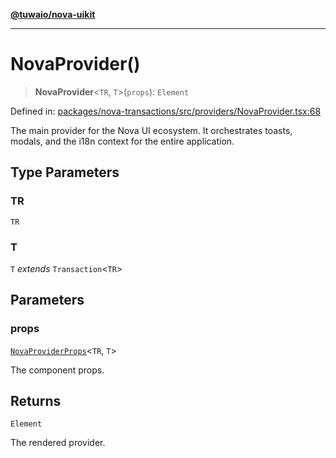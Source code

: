 [**@tuwaio/nova-uikit**](../../../../README.md)

***

# NovaProvider()

> **NovaProvider**\<`TR`, `T`\>(`props`): `Element`

Defined in: [packages/nova-transactions/src/providers/NovaProvider.tsx:68](https://github.com/TuwaIO/nova-uikit/blob/c38f885596dc568c4b7c49b3605e683fc88f4470/packages/nova-transactions/src/providers/NovaProvider.tsx#L68)

The main provider for the Nova UI ecosystem.
It orchestrates toasts, modals, and the i18n context for the entire application.

## Type Parameters

### TR

`TR`

### T

`T` *extends* `Transaction`\<`TR`\>

## Parameters

### props

[`NovaProviderProps`](../type-aliases/NovaProviderProps.md)\<`TR`, `T`\>

The component props.

## Returns

`Element`

The rendered provider.
